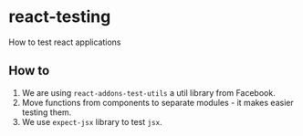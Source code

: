 # react-testing
How to test react applications

## How to
1. We are using `react-addons-test-utils` a util library from Facebook.
2. Move functions from components to separate modules - it makes easier testing them.
3. We use `expect-jsx` library to test `jsx`.
